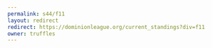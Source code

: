 ```yaml
---
permalink: s44/f11
layout: redirect
redirect: https://dominionleague.org/current_standings?div=f11
owner: truffles
---
```

